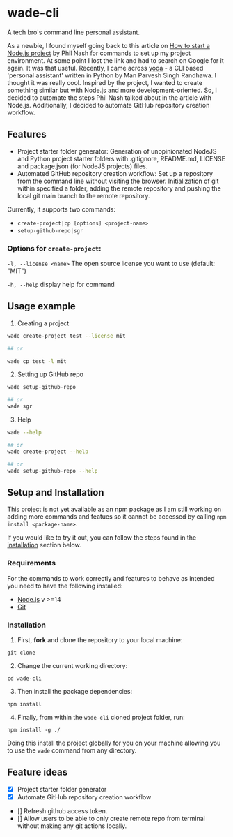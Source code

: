 # wade-cli
A tech bro's command line personal assistant.

As a newbie, I found myself going back to this article on [How to start a Node.js project](https://philna.sh/blog/2019/01/10/how-to-start-a-node-js-project/) by Phil Nash for commands to set up my project environment. At some point I lost the link and had to search on Google for it again. It was that useful. Recently, I came across [yoda](https://manparvesh.com/project/yoda/) - a CLI based 'personal assistant' written in Python by Man Parvesh Singh Randhawa. I thought it was really cool. Inspired by the project, I wanted to create something similar but with Node.js and more development-oriented. So, I decided to automate the steps Phil Nash talked about in the article with Node.js. Additionally, I decided to automate GitHub repository creation workflow.

## Features
- Project starter folder generator: Generation of unopinionated NodeJS and Python project starter folders with .gitignore, README.md, LICENSE and package.json (for NodeJS projects) files.
- Automated GitHub repository creation workflow: Set up a repository from the command line without visiting the browser. Initialization of git within specified a folder, adding the remote repository and pushing the local git main branch to the remote repository.

Currently, it supports two commands:
- `create-project|cp [options] <project-name>`
- `setup-github-repo|sgr`

### Options for `create-project`:
  
`-l, --license <name>` The open source license you want to use (default: "MIT")
  
`-h, --help` display help for command

## Usage example
1. Creating a project
```bash
wade create-project test --license mit

## or

wade cp test -l mit
```

2. Setting up GitHub repo
```bash
wade setup-github-repo

## or
wade sgr
```

3. Help
```bash
wade --help

## or
wade create-project --help

## or
wade setup-github-repo --help
```

## Setup and Installation
This project is not yet available as an npm package as I am still working on adding more commands and featues so it cannot be accessed by calling `npm install <package-name>`. 

If you would like to try it out, you can follow the steps found in the [installation](#installation) section below.

### Requirements
For the commands to work correctly and features to behave as intended you need to have the following installed:
- [Node.js](https://nodejs.org/en/download/) v >=14
- [Git](https://git-scm.com/downloads)

### Installation
1. First, **fork** and clone the repository to your local machine:
```
git clone 
```

2. Change the current working directory:
```
cd wade-cli
```

3. Then install the package dependencies:
```
npm install
```

4. Finally, from within the `wade-cli` cloned project folder, run:
```
npm install -g ./
```
Doing this install the project globally for you on your machine allowing you to use the `wade` command from any directory.

## Feature ideas
- [x] Project starter folder generator
- [x] Automate GitHub repository creation workflow
- [] Refresh github access token.
- [] Allow users to be able to only create remote repo from terminal without making any git actions locally.